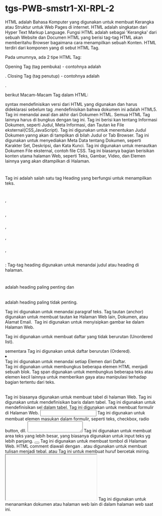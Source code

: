 # tgs-PWB-smstr1-XI-RPL-2
HTML adalah Bahasa Komputer yang digunakan untuk membuat Kerangka atau Struktur untuk Web Pages di internet.
HTML adalah singkatan dari Hyper Text Markup Language.
Fungsi HTML adalah sebagai 'Kerangka' dari sebuah Website dan Documen HTML yang berisi tag-tag HTML akan memberitahu Browser bagaimana cara menampilkan sebuah Konten.
HTML terdiri dari komponen yang di sebut HTML Tag.

Pada umumnya, ada 2 tipe HTML Tag:

Opening Tag (tag pembuka) - contohnya adalah <p>.
Closing Tag (tag penutup) - contohnya adalah </p>.

berikut Macam-Macam Tag dalam HTML:
<!DOCTYPE> syntax mendefinisikan versi dari HTML yang digunakan dan harus dideklarasi sebelum tag <html>.<!DOCTYPE html>mendefinisikan bahwa dokumen ini adalah HTML5.
<html></html> Tag ini menandai awal dan akhir dari Dokumen HTML. Semua HTML Tag lainnya harus di bungkus dengan tag ini.
<head></head> Tag ini berisi kan tentang Informasi Dokumen, seperti Judul, Meta Informasi, dan Tautan ke File eksternal(CSS,JavaScript).
<title></title> Tag ini digunakan untuk menentukan Judul Dokumen yanng akan di tampilkan di bilah Judul or Tab Browser.
<meta>  Tag ini digunakan untuk menyediakan Meta Data tentang Dokumen, seperti Karakter Set, Deskripsi, dan Kata Kunci.
<link> Tag ini digunakan untuk menautkan Dokumen File eksternal, contoh file CSS.
<body></body> Tag ini biasanya bagian berisikan konten utama halaman Web, seperti Teks, Gambar, Video, dan Elemen lainnya yang akan ditampilkan di Halaman.
<h1></h1> Tag ini adalah salah satu tag Heading yang berfungsi untuk menampilkan teks.
<h1></h1>, <h2></h2>, <h3></h3>, <h4></h4>, <h5></h5>, <h6></h6>: Tag-tag heading digunakan untuk menandai judul atau heading di halaman. <h1></h1> adalah heading paling penting dan <h6></h6> adalah heading paling tidak penting.
<p></p> Tag ini digunakan untuk menandai paragraf teks.
<a></a> Tag tautan (anchor) digunakan untuk membuat tautan ke Halaman Web lain, Dokumen, atau Alamat Email.
<img> Tag ini digunakan untuk menyisipkan gambar ke dalam Halaman Web.
<ul></ul> Tag ini digunakan untuk membuat daftar yang tidak berurutan (Unordered list).
<ol></ol> sementara Tag ini digunakan untuk daftar berurutan (Ordered).
<li></li> Tag ini digunakan untuk menandai setiap Elemen dari Daftar.
<div></div> Tag ini  digunakan untuk membungkus beberapa elemen HTML menjadi sebuah blok.
<span></span> Tag span digunakan untuk membungkus beberapa teks atau elemen kecil lainnya untuk memberikan gaya atau manipulasi terhadap bagian tertentu dari teks.
<table></table> Tag ini biasanya digunakan untuk membuat tabel di halaman Web.
<tr></tr> Tag ini digunakan untuk mendefinisikan baris dalam tabel.
<td></td> Tag ini digunakan untuk mendefinisikan sel dalam tabel.
<from></from> Tag ini digunakan untuk membuat formulir di Halaman Web.
<input> Tag ini digunakan untuk membuat elemen masukan dalam formulir, seperti teks, checkbox, radio button, dll.
<textarea></textarea> Tag ini digunakan untuk membuat area teks yang lebih besar, yang biasanya digunakan untuk input teks yg lebih panjang.
<button></button> Tag ini digunakan untuk membuat tombol di Halaman Web.
HTML comment diawali dengan <!-- dan diakhiri dengan -->.
<b></b> atau <strong></strong> digunakan untuk membuat tulisan menjadi tebal.
<i></i> atau <m></m> Tag ini untuk membuat huruf bercetak miring.
<iframe></iframe> Tag ini digunakan untuk menanamkan dokumen atau halaman web lain di dalam halaman web saat ini.
